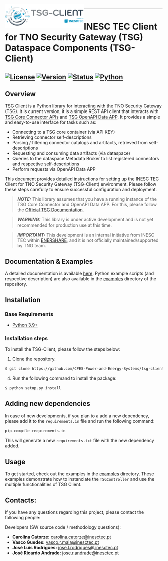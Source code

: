 <div align="center">
  <img src="/docs/source/_static/logo.png"  align="left" width="50%" height="auto">
</div>

-----------------------------------------------------
# INESC TEC Client for TNO Security Gateway (TSG) Dataspace Components (TSG-Client)

[![License](https://img.shields.io/badge/License-Apache_2.0-blue.svg)](https://opensource.org/licenses/Apache-2.0)
[![Version](https://img.shields.io/badge/version-0.0.1-blue.svg)]()
[![Status](https://img.shields.io/badge/status-development-brightgreen.svg)]()
[![Python](https://img.shields.io/badge/python-3.9+-blue.svg)](https://www.python.org/downloads/release/python-390/)
-----------------------------------------------------

## Overview

TSG Client is a Python library for interacting with the TNO Security Gateway (TSG). 
It is current version, it is a simple REST API client that interacts with [TSG Core Connector APIs](https://tno-tsg.gitlab.io/docs/core-container/api/) and [TSG OpenAPI Data APP](https://gitlab.com/tno-tsg/data-apps/openapi).
It provides a simple and easy-to-use interface for tasks such as:

- Connecting to a TSG core container (via API KEY)
- Retrieving connector self-descriptions
- Parsing / filtering connector catalogs and artifacts, retrieved from self-descriptions
- Requesting and consuming data artifacts (via dataspace)
- Queries to the dataspace Metadata Broker to list registered connectors and respective self-descriptions
- Perform requests via OpenAPI Data APP

This document provides detailed instructions for setting up the INESC TEC Client for TNO Security Gateway (TSG-Client) environment. 
Please follow these steps carefully to ensure successful configuration and deployment.

> **_NOTE:_** This library assumes that you have a running instance of the TSG Core Connector and OpenAPI Data APP. For this, please follow the [Official TSG Documentation](https://tno-tsg.gitlab.io/).

> **_WARNING:_** This library is under active development and is not yet recommended for production use at this time.

> **_IMPORTANT:_** This development is an internal initiative from INESC TEC within [ENERSHARE](https://enershare.eu/), and it is not officially maintained/supported by TNO team.

## Documentation & Examples

A detailed documentation is available [here](https://cpes-power-and-energy-systems.github.io/tsg-client/).
Python example scripts (and respective description) are also available in the [examples](examples/) directory of the repository.


## Installation

###  Base Requirements

* [Python 3.9+](https://www.python.org/downloads/)

### Installation steps

To install the TSG-Client, please follow the steps below:

  1. Clone the repository.

```bash
$ git clone https://github.com/CPES-Power-and-Energy-Systems/tsg-client.git
```

  4. Run the following command to install the package:

```bash
$ python setup.py install
```

## Adding new dependencies

In case of new developments, if you plan to a add a new dependency, please add it to the `requirements.in` file and run the following command:

```bash
pip-compile requirements.in
```

This will generate a new `requirements.txt` file with the new dependency added.

## Usage
To get started, check out the examples in the [examples](./examples) directory. These examples demonstrate how to instanciate the `TSGController` and use the multiple functionalities of TSG Client.

## Contacts:

If you have any questions regarding this project, please contact the following people:

Developers (SW source code / methodology questions):
- **Carolina Catorze:** [carolina.catorze@inesctec.pt](mailto:carolina.catorze@inesctec.pt)
- **Vasco Guedes:** [vasco.r.maia@inesctec.pt](mailto:vasco.r.maia@inesctec.pt)
- **José Luís Rodrigues:** [jose.l.rodrigues@.inesctec.pt](mailto:jose.l.rodrigues@.inesctec.pt)
- **José Ricardo Andrade:** [jose.r.andrade@inesctec.pt](mailto:jose.r.andrade@inesctec.pt)

